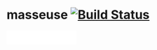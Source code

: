 # masseuse [![Build Status](https://travis-ci.org/Solid-Interactive/masseuse.png?branch=bower)](https://travis-ci.org/Solid-Interactive/masseuse)

<iframe src="//benschwarz.github.io/bower-badges/embed.html?pkgname=masseuse" width="160" height="32" allowtransparency="true" frameborder="0" scrolling="0">

Version: _<%=pkg.version%>_

Bower pulls from the [bower branch](https://github.com/Solid-Interactive/masseuse/tree/bower) (build badge is showing results for [bower branch](https://github.com/Solid-Interactive/masseuse/tree/bower)):

https://github.com/Solid-Interactive/masseuse

## Docs & Tests

* [JSDocs](http://solid-interactive.github.io/masseuse/docs/)
    * [masseuse](http://solid-interactive.github.io/masseuse/docs/masseuse.html)
        * [BaseView](http://solid-interactive.github.io/masseuse/docs/BaseView.html)
        * [ComputedProperty](http://solid-interactive.github.io/masseuse/docs/ComputedProperty.html)
        * [MasseuseModel](http://solid-interactive.github.io/masseuse/docs/MasseuseModel.html)
        * [MasseuseRouter](http://solid-interactive.github.io/masseuse/docs/MasseuseRouter.html)
        * [ProxyProperty](http://solid-interactive.github.io/masseuse/docs/ProxyProperty.html)
        * [ViewContext](http://solid-interactive.github.io/masseuse/docs/ViewContext.html)
        * utilities
            * [channels](http://solid-interactive.github.io/masseuse/docs/channels.html)
        * plugins
            * rivets
                * [RivetsView](http://solid-interactive.github.io/masseuse/docs/RivetsView.html)

* [Tests - unoptimized for readability](http://solid-interactive.github.io/masseuse/tests/)


## Installation

You can use either [grunt-init](http://gruntjs.com/project-scaffolding) to setup your initial project scaffolding or [bower](http://bower.io/) to pull in masseuse as a dependency to an existing project.

   1. Use the [grunt-init-masseuse](https://github.com/Solid-Interactive/grunt-init-masseuse) template to create your  initial project scaffolding:

      ```
      # after following the setup instructions on grunt-init-masseuse
      cd my-new-project
      grunt-init masseuse
      [answer some questions about your project]
      npm install && bower install && grunt server
      ```

   1. Pull masseuse into an existing project:

      ```shell
      bower install masseuse
      ```

      1. Include it as a package in your requirejs config:

         ```javascript
         require.config({
             ...
             packages : [
                 {
                     name : 'masseuse',
                     location : 'components/masseuse/app'
                 }
             ]
             ...
         });
         ```

## Description

Masseuse is a Backbone helper library that uses RequireJS AMDs.

Masseuse does the following:

1. Adds lifecycle methods to Views that are optionally async using jQuery promises.
1. Allows simiple two way binding between DOM and Model / Colection data through a View with Rivets support
1. Allows easier separation of Views into a config containing options and functionality sections by providing several declarative shortcuts.
1. Adds support for adding child Views.
1. Provides Proxy and Computed Properties for Masseuse Models
1. Support getters and setters using dot notation with support for nested models.
1. Provides a Masseuse Router extension of the Backbone Router with a before routing callback.

Additionally there is support for append or replacing the `el` of views, optional plugin methods on view initialization,
and a channels singleton for use as an event bus.

## Usage

Look at the tests for example usage. More documentation coming soon.

## Contributing

Fork git repo, then:

```shell
bower install
```

For use in the browser:

```shell
npm install -g grunt-cli
```

To setup headless browses testing:

```shell
npm install -g mocha-phantomjs phantomjs
```

`grunt test` runs, opens, and watches the tests in the browser. Pull requests welcomed!
`grunt test-cli` runs tests headless.

## Utilities

* grunt task called `notes:since` to show release notes since a version number (have to match versions exactly)

    ```shell
    # all release notes
    grunt notes:since

    # all release notes since 1.0.0
    grunt notes:since:1.0.0

    # all release notes since the beginning until 0.0.3
    grunt notes:since::0.0.3
    ```

## Release Notes

<%= releaseNotes.notes %>

## Contributors (`git shortlog -s -n`)

<%= contributors %>

_<%= warning + ' Created: ' + grunt.template.today('yyyy-mm-dd hh:MM:ss') %>_
